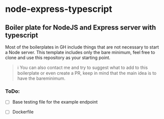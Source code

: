 # node-express-typescript
## Boiler plate for NodeJS and Express server with typescript

Most of the boilerplates in GH include things that are not necessary to start a Node server.
This template includes only the bare minimum, feel free to clone and use this repository as your starting point.

> ℹ️ You can also contact me and try to suggest what to add to this boilerplate or even create a PR, keep in mind that the 
main idea is to have the bareminimum. 

### ToDo:

- [ ] Base testing file for the example endpoint
- [ ] Dockerfile


